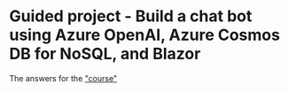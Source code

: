 # Guided project - Build a chat bot using Azure OpenAI, Azure Cosmos DB for NoSQL, and Blazor

The answers for the ["course"](https://learn.microsoft.com/en-us/training/modules/build-chat-bot-azure-cosmos-db-openai-blazor/)

